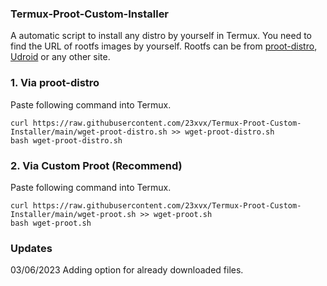 ### Termux-Proot-Custom-Installer
 A automatic script to install any distro by yourself in Termux.
 You need to find the URL of rootfs images by yourself.
 Rootfs can be from [proot-distro](https://github.com/termux/proot-distro), [Udroid](https://github.com/RandomCoderOrg/ubuntu-on-android) or any other site.

### 1. Via proot-distro
Paste following command into Termux.
``` 
curl https://raw.githubusercontent.com/23xvx/Termux-Proot-Custom-Installer/main/wget-proot-distro.sh >> wget-proot-distro.sh
bash wget-proot-distro.sh
```
### 2. Via Custom Proot (Recommend)
Paste following command into Termux.
``` 
curl https://raw.githubusercontent.com/23xvx/Termux-Proot-Custom-Installer/main/wget-proot.sh >> wget-proot.sh
bash wget-proot.sh
```
### Updates
03/06/2023 Adding option for already downloaded files.

